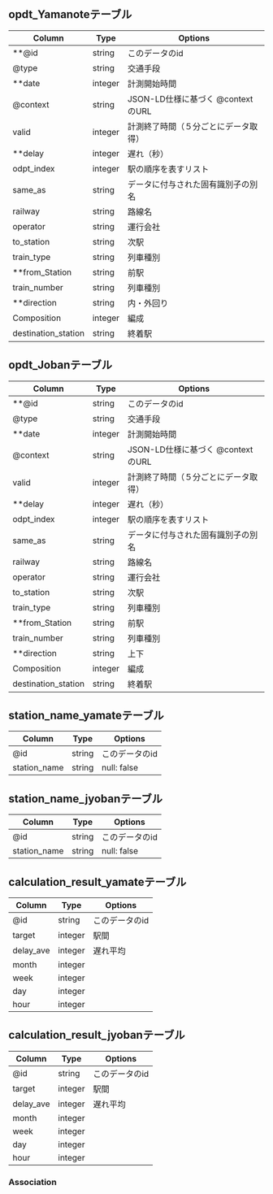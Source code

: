 ## opdt_Yamanoteテーブル

|Column|Type|Options|
|------|----|-------|
|**@id|string|このデータのid|
|@type|string|交通手段|
|**date|integer|計測開始時間|
|@context|string|JSON-LD仕様に基づく @context のURL|
|valid|integer|計測終了時間（５分ごとにデータ取得）|
|**delay|integer|遅れ（秒）|
|odpt_index|integer| 駅の順序を表すリスト|
|same_as|string|データに付与された固有識別子の別名|
|railway|string|路線名|
|operator|string|運行会社|
|to_station|string|次駅|
|train_type|string|列車種別|
|**from_Station|string| 前駅|
|train_number|string|列車種別|
|**direction|string|内・外回り|
|Composition|integer| 編成|
|destination_station|string|終着駅|


## opdt_Jobanテーブル

|Column|Type|Options|
|------|----|-------|
|**@id|string|このデータのid|
|@type|string|交通手段|
|**date|integer|計測開始時間|
|@context|string|JSON-LD仕様に基づく @context のURL|
|valid|integer|計測終了時間（５分ごとにデータ取得）|
|**delay|integer|遅れ（秒）|
|odpt_index|integer| 駅の順序を表すリスト|
|same_as|string|データに付与された固有識別子の別名|
|railway|string|路線名|
|operator|string|運行会社|
|to_station|string|次駅|
|train_type|string|列車種別|
|**from_Station|string| 前駅|
|train_number|string|列車種別|
|**direction|string|上下|
|Composition|integer| 編成|
|destination_station|string|終着駅|

## station_name_yamateテーブル

|Column|Type|Options|
|------|----|-------|
|@id|string|このデータのid|
|station_name|string|null: false|

## station_name_jyobanテーブル

|Column|Type|Options|
|------|----|-------|
|@id|string|このデータのid|
|station_name|string|null: false|

## calculation_result_yamateテーブル

|Column|Type|Options|
|------|----|-------|
|@id|string|このデータのid|
|target|integer|駅間|
|delay_ave|integer|遅れ平均|
|month|integer||
|week|integer|
|day|integer|
|hour|integer|

## calculation_result_jyobanテーブル

|Column|Type|Options|
|------|----|-------|
|@id|string|このデータのid|
|target|integer|駅間|
|delay_ave|integer|遅れ平均|
|month|integer||
|week|integer|
|day|integer|
|hour|integer|

### Association

